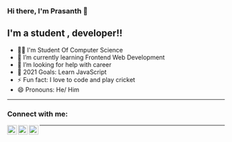 ### Hi there, I'm Prasanth 👋

## I'm a student , developer!!

- 👨‍💻 I'm Student Of Computer Science
- 🌱 I’m currently learning Frontend Web Development
- 🤔 I’m looking for help with career
- 🥅 2021 Goals: Learn JavaScript
- ⚡ Fun fact: I love to code and play cricket
- 😄 Pronouns: He/ Him

---

### Connect with me:

[<img align="left" alt="Twitter" width="22px" src="https://github.com/prasanth023/prasanth023/blob/main/img/instagram-logo.png?raw=true" />][twitter]
[<img align="left" alt="LinkedIn" width="22px" src="" />][linkedin]
[<img align="left" alt="Instagram" width="22px" src="" />][instagram]

---

[twitter]: https://twitter.com/prasanthpkdev
[instagram]: https://www.instagram.com/prasanthofficialdev/
[linkedin]: https://www.linkedin.com/in/prasanth-p



